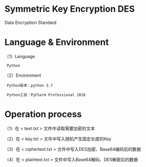 # Symmetric Key Encryption DES

Data Encryption Standard

# Language & Environment

（1）Language

     Python
     
（2）Environment

     Python版本：python 3.7
     
     Python工具：PyCharm Professional 2018
     
# Operation process

（1）在 < text.txt > 文件中读取需要加密的文本

（2）在 < key.txt > 文件中写入随机产生固定长度的Key

（3）在 < ciphertext.txt > 文件中写入DES加密、Base64编码后的数据

（4）在 < plaintext.txt > 文件中写入Base64解码、DES解密后的数据
